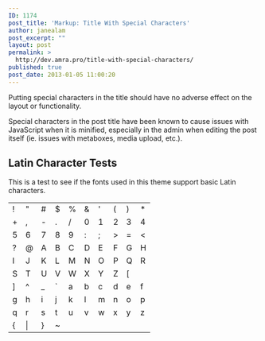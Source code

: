 ```yaml
---
ID: 1174
post_title: 'Markup: Title With Special Characters'
author: janealam
post_excerpt: ""
layout: post
permalink: >
  http://dev.amra.pro/title-with-special-characters/
published: true
post_date: 2013-01-05 11:00:20
---
```

Putting special characters in the title should have no adverse effect on the layout or functionality.

Special characters in the post title have been known to cause issues with JavaScript when it is minified, especially in the admin when editing the post itself (ie. issues with metaboxes, media upload, etc.).
<h2>Latin Character Tests</h2>
This is a test to see if the fonts used in this theme support basic Latin characters.
<table>
<tbody>
<tr>
<td>!</td>
<td>"</td>
<td>#</td>
<td>$</td>
<td>%</td>
<td>&amp;</td>
<td>'</td>
<td>(</td>
<td>)</td>
<td>*</td>
</tr>
<tr>
<td>+</td>
<td>,</td>
<td>-</td>
<td>.</td>
<td>/</td>
<td>0</td>
<td>1</td>
<td>2</td>
<td>3</td>
<td>4</td>
</tr>
<tr>
<td>5</td>
<td>6</td>
<td>7</td>
<td>8</td>
<td>9</td>
<td>:</td>
<td>;</td>
<td>&gt;</td>
<td>=</td>
<td>&lt;</td>
</tr>
<tr>
<td>?</td>
<td>@</td>
<td>A</td>
<td>B</td>
<td>C</td>
<td>D</td>
<td>E</td>
<td>F</td>
<td>G</td>
<td>H</td>
</tr>
<tr>
<td>I</td>
<td>J</td>
<td>K</td>
<td>L</td>
<td>M</td>
<td>N</td>
<td>O</td>
<td>P</td>
<td>Q</td>
<td>R</td>
</tr>
<tr>
<td>S</td>
<td>T</td>
<td>U</td>
<td>V</td>
<td>W</td>
<td>X</td>
<td>Y</td>
<td>Z</td>
<td>[</td>
<td></td>
</tr>
<tr>
<td>]</td>
<td>^</td>
<td>_</td>
<td>`</td>
<td>a</td>
<td>b</td>
<td>c</td>
<td>d</td>
<td>e</td>
<td>f</td>
</tr>
<tr>
<td>g</td>
<td>h</td>
<td>i</td>
<td>j</td>
<td>k</td>
<td>l</td>
<td>m</td>
<td>n</td>
<td>o</td>
<td>p</td>
</tr>
<tr>
<td>q</td>
<td>r</td>
<td>s</td>
<td>t</td>
<td>u</td>
<td>v</td>
<td>w</td>
<td>x</td>
<td>y</td>
<td>z</td>
</tr>
<tr>
<td>{</td>
<td>|</td>
<td>}</td>
<td>~</td>
<td></td>
<td></td>
<td></td>
<td></td>
<td></td>
<td></td>
</tr>
</tbody>
</table>
